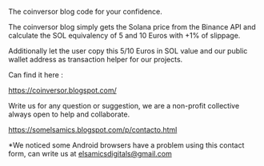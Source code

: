 The coinversor blog code for your confidence.

The coinversor blog simply gets the Solana price from the Binance API and calculate the SOL equivalency of 5 and 10 Euros with +1% of slippage.

Additionally let the user copy this 5/10 Euros in SOL value and our public wallet address as transaction helper for our projects.

Can find it here :

https://coinversor.blogspot.com/

Write us for any question or suggestion, we are a non-profit collective always open to help and collaborate.

https://somelsamics.blogspot.com/p/contacto.html

*We noticed some Android browsers have a problem using this contact form, can write us at elsamicsdigitals@gmail.com
